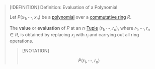 >[!DEFINITION] Definition: Evaluation of a Polynomial
>
>Let $P(x_1, \cdots, x_n)$ be a [polynomial](Polynomial.md) over a [commutative ring](../Commutative%20Ring.md) $R$.
>
>The **value** or **evaluation** of $P$ at an $n$-[Tuple](../../../../Set%20Theory/Tuple.md) $(r_1, \cdots, r_n)$, where $r_1, \cdots, r_n \in R$, is obtained by replacing $x_i$ with $r_i$ and carrying out all ring operations.
>
>>[!NOTATION]
>>
>>$$P(r_1, \cdots, r_n)$$
>>
>